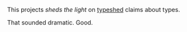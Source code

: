 This projects *sheds the light* on [typeshed](https://github.com/python/typeshed) claims about types.

That sounded dramatic. Good.
